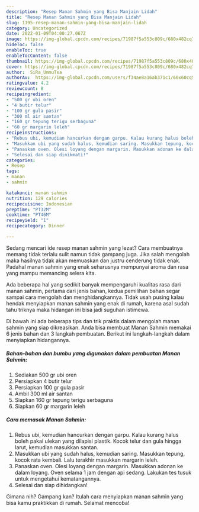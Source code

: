 ```yaml
---
description: "Resep Manan Sahmin yang Bisa Manjain Lidah"
title: "Resep Manan Sahmin yang Bisa Manjain Lidah"
slug: 1195-resep-manan-sahmin-yang-bisa-manjain-lidah
category: Uncategorized
date: 2022-01-09T04:00:27.067Z
image: https://img-global.cpcdn.com/recipes/71987f5a553c809c/680x482cq70/manan-sahmin-foto-resep-utama.jpg
hideToc: false
enableToc: true
enableTocContent: false
thumbnail: https://img-global.cpcdn.com/recipes/71987f5a553c809c/680x482cq70/manan-sahmin-foto-resep-utama.jpg
cover: https://img-global.cpcdn.com/recipes/71987f5a553c809c/680x482cq70/manan-sahmin-foto-resep-utama.jpg
author:  SiRa_UmmuTsa
authorAv:  https://img-global.cpcdn.com/users/f34ae8a16ab371c1/60x60cq50/avatar.jpg
ratingvalue: 4.2
reviewcount: 8
recipeingredient:
- "500 gr ubi oren"
- "4 butir telur"
- "100 gr gula pasir"
- "300 ml air santan"
- "160 gr tepung terigu serbaguna"
- "60 gr margarin leleh"
recipeinstructions:
- "Rebus ubi, kemudian hancurkan dengan garpu. Kalau kurang halus boleh pakai ulekan yang dilapisi plastik.  Kocok telur dan gula hingga larut, kemudian masukkan santan."
- "Masukkan ubi yang sudah halus, kemudian saring. Masukkan tepung, kocok rata kembali. Lalu terakhir masukkan margarin leleh."
- "Panaskan oven. Olesi loyang dengan margarin. Masukkan adonan ke dalam loyang. Oven selama 1 jam dengan api sedang. Lakukan tes tusuk untuk mengetahui kematangannya."
- "Selesai dan siap dinikmati!"
categories:
- Resep
tags:
- manan
- sahmin

katakunci: manan sahmin 
nutrition: 129 calories
recipecuisine: Indonesian
preptime: "PT32M"
cooktime: "PT46M"
recipeyield: "1"
recipecategory: Dinner

---
```



Sedang mencari ide resep manan sahmin yang lezat? Cara membuatnya memang tidak terlalu sulit namun tidak gampang juga. Jika salah mengolah maka hasilnya tidak akan memuaskan dan justru cenderung tidak enak. Padahal manan sahmin yang enak seharusnya mempunyai aroma dan rasa yang mampu memancing selera kita.




Ada beberapa hal yang sedikit banyak mempengaruhi kualitas rasa dari manan sahmin, pertama dari jenis bahan, kedua pemilihan bahan segar sampai cara mengolah dan menghidangkannya. Tidak usah pusing kalau hendak menyiapkan manan sahmin yang enak di rumah, karena asal sudah tahu triknya maka hidangan ini bisa jadi suguhan istimewa.


Di bawah ini ada beberapa tips dan trik praktis dalam mengolah manan sahmin yang siap dikreasikan. Anda bisa membuat Manan Sahmin memakai 6 jenis bahan dan 3 langkah pembuatan. Berikut ini langkah-langkah dalam menyiapkan hidangannya.

<!--inarticleads1-->

##### Bahan-bahan dan bumbu yang digunakan dalam pembuatan Manan Sahmin:

1. Sediakan 500 gr ubi oren
1. Persiapkan 4 butir telur
1. Persiapkan 100 gr gula pasir
1. Ambil 300 ml air santan
1. Siapkan 160 gr tepung terigu serbaguna
1. Siapkan 60 gr margarin leleh




<!--inarticleads2-->

##### Cara memasak Manan Sahmin:

1. Rebus ubi, kemudian hancurkan dengan garpu. Kalau kurang halus boleh pakai ulekan yang dilapisi plastik.  Kocok telur dan gula hingga larut, kemudian masukkan santan.
1. Masukkan ubi yang sudah halus, kemudian saring. Masukkan tepung, kocok rata kembali. Lalu terakhir masukkan margarin leleh.
1. Panaskan oven. Olesi loyang dengan margarin. Masukkan adonan ke dalam loyang. Oven selama 1 jam dengan api sedang. Lakukan tes tusuk untuk mengetahui kematangannya.
1. Selesai dan siap dihidangkan!



Gimana nih? Gampang kan? Itulah cara menyiapkan manan sahmin yang bisa kamu praktikkan di rumah. Selamat mencoba!
